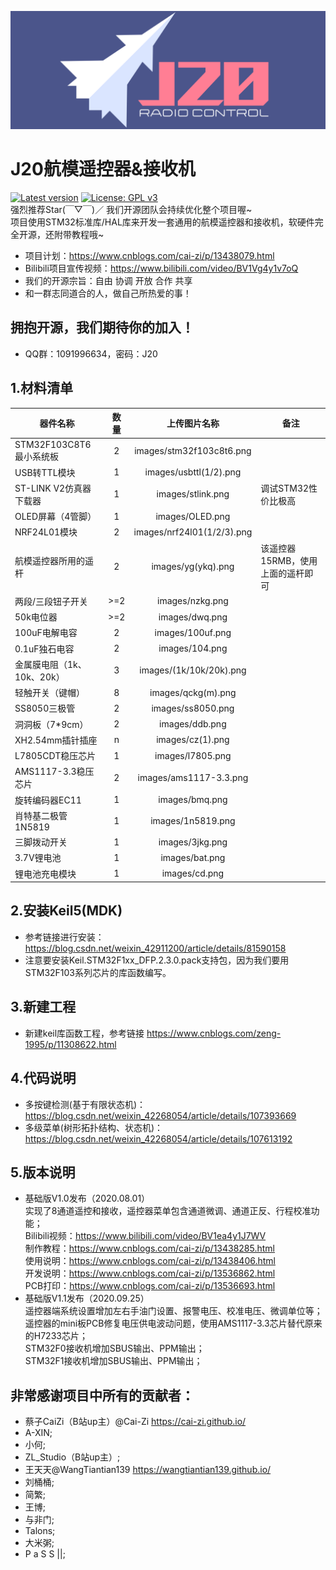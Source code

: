![J20RC](./images/logo.png)<br>
# J20航模遥控器&接收机
[![Latest version](https://img.shields.io/github/v/release/J20RC/STM32_RC_Transmitter)](https://github.com/J20RC/STM32_RC_Transmitter/releases)
[![License: GPL v3](https://img.shields.io/badge/License-GPLv3-blue.svg)](https://www.gnu.org/licenses/gpl-3.0)<br>
强烈推荐Star(￣▽￣)／
我们开源团队会持续优化整个项目喔~<br>
项目使用STM32标准库/HAL库来开发一套通用的航模遥控器和接收机，软硬件完全开源，还附带教程哦~
 - 项目计划：https://www.cnblogs.com/cai-zi/p/13438079.html 
 - Bilibili项目宣传视频：https://www.bilibili.com/video/BV1Vg4y1v7oQ
 - 我们的开源宗旨：自由 协调 开放 合作 共享
 - 和一群志同道合的人，做自己所热爱的事！
## 拥抱开源，我们期待你的加入！
 - QQ群：1091996634，密码：J20

## 1.材料清单 
| 器件名称        			| 数量   	| 上传图片名称  			| 备注 |
| ------------- 			| :------:	| :-------------:			|------|
| STM32F103C8T6最小系统板 	| 2 		| images/stm32f103c8t6.png 	|
| USB转TTL模块			 	| 1 		| images/usbttl(1/2).png 	|
| ST-LINK V2仿真器下载器 	| 1 		| images/stlink.png 		|调试STM32性价比极高|
| OLED屏幕（4管脚）		 	| 1 		| images/OLED.png	 		|
| NRF24L01模块			 	| 2 		| images/nrf24l01(1/2/3).png|
| 航模遥控器所用的遥杆	 	| 2 		| images/yg(ykq).png		|该遥控器15RMB，使用上面的遥杆即可|
| 两段/三段钮子开关		 	| >=2 		| images/nzkg.png		 	|
| 50k电位器				 	| >=2 		| images/dwq.png			|
| 100uF电解电容			 	| 2 		| images/100uf.png	 		|
| 0.1uF独石电容			 	| 2 		| images/104.png	 		|
| 金属膜电阻（1k、10k、20k）| 3 		| images/(1k/10k/20k).png	|
| 轻触开关（键帽）			| 8 		| images/qckg(m).png	 	|
| SS8050三极管			 	| 2 		| images/ss8050.png	 		|
| 洞洞板（7*9cm）			| 2 		| images/ddb.png	 		|
| XH2.54mm插针插座			| n 		| images/cz(1).png	 		|
| L7805CDT稳压芯片			| 1 		| images/l7805.png	 		|
| AMS1117-3.3稳压芯片		| 2 		| images/ams1117-3.3.png	|
| 旋转编码器EC11			| 1 		| images/bmq.png	 		|
| 肖特基二极管1N5819		| 1 		| images/1n5819.png	 		|
| 三脚拨动开关 				| 1 		| images/3jkg.png	 		|
| 3.7V锂电池			 	| 1 		| images/bat.png	 		|
| 锂电池充电模块			| 1 		| images/cd.png		 		|


## 2.安装Keil5(MDK) 
- 参考链接进行安装：https://blog.csdn.net/weixin_42911200/article/details/81590158
- 注意要安装Keil.STM32F1xx_DFP.2.3.0.pack支持包，因为我们要用STM32F103系列芯片的库函数编写。

## 3.新建工程 
- 新建keil库函数工程，参考链接 https://www.cnblogs.com/zeng-1995/p/11308622.html

## 4.代码说明
- 多按键检测(基于有限状态机)：https://blog.csdn.net/weixin_42268054/article/details/107393669
- 多级菜单(树形拓扑结构、状态机)：https://blog.csdn.net/weixin_42268054/article/details/107613192

## 5.版本说明
- 基础版V1.0发布（2020.08.01）	<br/>
实现了8通道遥控和接收，遥控器菜单包含通道微调、通道正反、行程校准功能；	<br/>
Bilibili视频：https://www.bilibili.com/video/BV1ea4y1J7WV	<br/>
制作教程：https://www.cnblogs.com/cai-zi/p/13438285.html	<br/>
使用说明：https://www.cnblogs.com/cai-zi/p/13438406.html	<br/>
开发说明：https://www.cnblogs.com/cai-zi/p/13536862.html	<br/>
PCB打印：https://www.cnblogs.com/cai-zi/p/13536693.html		<br/>
- 基础版V1.1发布（2020.09.25）	<br/>
遥控器端系统设置增加左右手油门设置、报警电压、校准电压、微调单位等；	<br/>
遥控器的mini板PCB修复电压供电波动问题，使用AMS1117-3.3芯片替代原来的H7233芯片；	<br/>
STM32F0接收机增加SBUS输出、PPM输出；	<br/>
STM32F1接收机增加SBUS输出、PPM输出；	<br/>


## 非常感谢项目中所有的贡献者：
 * 蔡子CaiZi（B站up主）@Cai-Zi  https://cai-zi.github.io/
 * A-XIN;
 * 小何;
 * ZL_Studio（B站up主）;
 * 王天天@WangTiantian139  https://wangtiantian139.github.io/
 * 刘桶桶;
 * 简繁;
 * 王博;
 * 与非门;
 * Talons;
 * 大米粥;
 * P a S S ||;


